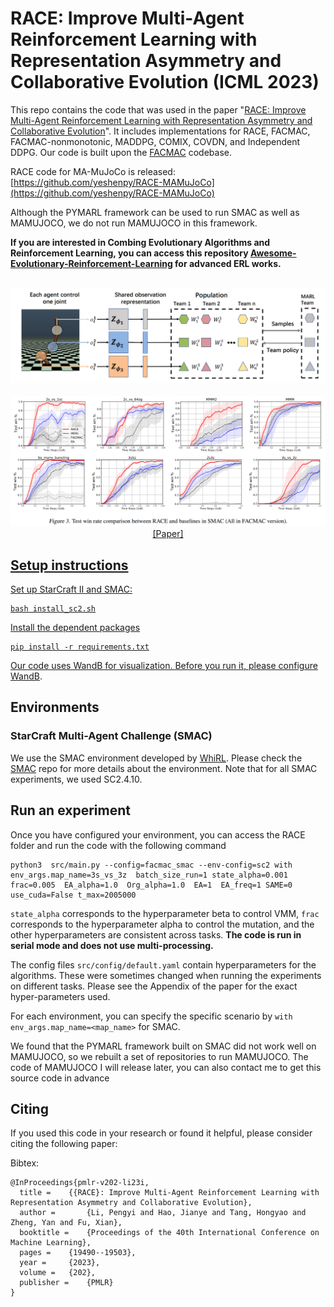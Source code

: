
# RACE: Improve Multi-Agent Reinforcement Learning with Representation Asymmetry and Collaborative Evolution (ICML 2023)

This repo contains the code that was used in the paper "[RACE: Improve Multi-Agent Reinforcement Learning with Representation Asymmetry and Collaborative Evolution](https://proceedings.mlr.press/v202/li23i.html)".
It includes implementations for RACE, FACMAC, FACMAC-nonmonotonic, MADDPG, COMIX, COVDN, and Independent DDPG. Our code is built upon the [FACMAC](https://github.com/oxwhirl/facmac) codebase. 

RACE code for MA-MuJoCo is released: [https://github.com/yeshenpy/RACE-MAMuJoCo](https://github.com/yeshenpy/RACE-MAMuJoCo)

Although the PYMARL framework can be used to run SMAC as well as MAMUJOCO, we do not run MAMUJOCO in this framework.

**If you are interested in Combing Evolutionary Algorithms and Reinforcement Learning, you can access this repository [Awesome-Evolutionary-Reinforcement-Learning](https://github.com/yeshenpy/Awesome-Evolutionary-Reinforcement-Learning) for advanced ERL works.**

<p align="center">
  <br><img src='figure/overall.png' width="1000"/><br>
  <br><img src='figure/facmac.png' width="1000"/><br>
  <a href="https://proceedings.mlr.press/v202/li23i.html">[Paper]
</p>

## Setup instructions

Set up StarCraft II and SMAC:
```
bash install_sc2.sh
```

Install the dependent packages
```
pip install -r requirements.txt
```

Our code uses WandB for visualization. Before you run it, please configure [WandB](https://wandb.ai/site).

## Environments

### StarCraft Multi-Agent Challenge (SMAC)
We use the SMAC environment developed by [WhiRL](https://whirl.cs.ox.ac.uk/). Please check the [SMAC](https://github.com/oxwhirl/smac) repo for more details about the environment.
Note that for all SMAC experiments, we used SC2.4.10.


## Run an experiment 

Once you have configured your environment, you can access the RACE folder and run the code with the following command

```
python3  src/main.py --config=facmac_smac --env-config=sc2 with env_args.map_name=3s_vs_3z  batch_size_run=1 state_alpha=0.001 frac=0.005  EA_alpha=1.0  Org_alpha=1.0  EA=1  EA_freq=1 SAME=0  use_cuda=False t_max=2005000
```

`state_alpha` corresponds to the hyperparameter beta to control VMM, `frac` corresponds to the hyperparameter alpha to control the mutation, and the other hyperparameters are consistent across tasks. **The code is run in serial mode and does not use multi-processing.**

The config files `src/config/default.yaml` contain hyperparameters for the algorithms.
These were sometimes changed when running the experiments on different tasks. Please see the Appendix of the paper for the exact hyper-parameters used.

For each environment, you can specify the specific scenario by `with env_args.map_name=<map_name>` for SMAC.

We found that the PYMARL framework built on SMAC did not work well on MAMUJOCO, so we rebuilt a set of repositories to run MAMUJOCO.
The code of MAMUJOCO I will release later, you can also contact me to get this source code in advance


## Citing
If you used this code in your research or found it helpful, please consider citing the following paper:

Bibtex:
```
@InProceedings{pmlr-v202-li23i,
  title = 	 {{RACE}: Improve Multi-Agent Reinforcement Learning with Representation Asymmetry and Collaborative Evolution},
  author =       {Li, Pengyi and Hao, Jianye and Tang, Hongyao and Zheng, Yan and Fu, Xian},
  booktitle = 	 {Proceedings of the 40th International Conference on Machine Learning},
  pages = 	 {19490--19503},
  year = 	 {2023},
  volume = 	 {202},
  publisher =    {PMLR}
}

```
